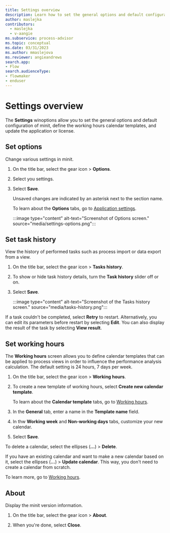 ```yaml
---
title: Settings overview
description: Learn how to set the general options and default configuration of minit, define the working hours calendar templates, and update the application or license in minit.
author: maslejka
contributors:
  - maslejka
  - v-aangie
ms.subservice: process-advisor
ms.topic: conceptual
ms.date: 03/31/2023
ms.author: mmaslejova
ms.reviewer: angieandrews
search.app:
- Flow
search.audienceType:
- flowmaker
- enduser
---
```


# Settings overview

The **Settings** winoptions allow you to set the general options and default configuration of minit, define the working hours calendar templates, and update the application or license.

## Set options

Change various settings in minit.

1. On the title bar, select the gear icon > **Options**.

1. Select you settings.

1. Select **Save**.

    Unsaved changes are indicated by an asterisk next to the section name.

    To learn about the **Options** tabs, go to [Application settings](options.md).

    :::image type="content" alt-text="Screenshot of Options screen." source="media/settings-options.png":::

## Set task history

View the history of performed tasks such as process import or data export from a view.

1. On the title bar, select the gear icon > **Tasks history**.

1. To show or hide task history details, turn the **Task history** slider off or on.

1. Select **Save**.

    :::image type="content" alt-text="Screenshot of the Tasks history screen." source="media/tasks-history.png":::

If a task couldn't be completed, select **Retry** to restart. Alternatively, you can edit its parameters before restart by selecting **Edit**. You can also display the result of the task by selecting **View result**.

## Set working hours

The **Working hours** screen allows you to define calendar templates that can be applied to process views in order to influence the performance analysis calculation. The default setting is 24 hours, 7 days per week.

1. On the title bar, select the gear icon > **Working hours**.

1. To create a new template of working hours, select **Create new calendar template**.

    To learn about the **Calendar template** tabs, go to [Working hours](working-hours.md).

1. In the **General** tab, enter a name in the **Template name** field.

1. In thw **Working week** and **Non-working days** tabs, customize your new calendar.

1. Select **Save**.

To delete a calendar, select the ellipses (**...**) > **Delete**.

If you have an existing calendar and want to make a new calendar based on it, select the ellipses (**...**) > **Update calendar**. This way, you don't need to create a calendar from scratch.

To learn more, go to [Working hours](working-hours.md).

## About

Display the minit version information.

1. On the title bar, select the gear icon > **About**.

1. When you're done, select **Close**.

